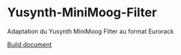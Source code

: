 # Yusynth-MiniMoog-Filter
Adaptation du Yusynth MiniMoog Filter au format Eurorack

[Build document](https://htmlpreview.github.io/?https://github.com/jojo-monk/Yusynth-MiniMoog-Filter/blob/main/Moog-Filter/bom/ibom.html)

